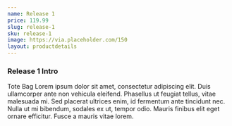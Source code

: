 ```yaml
---
name: Release 1 
price: 119.99
slug: release-1
sku: release-1
image: https://via.placeholder.com/150
layout: productdetails
---
```

### Release 1 Intro
Tote Bag Lorem ipsum dolor sit amet, consectetur adipiscing elit. Duis ullamcorper ante non vehicula eleifend.
Phasellus ut feugiat tellus, vitae malesuada mi. Sed placerat ultrices enim, id fermentum ante tincidunt nec.
Nulla ut mi bibendum, sodales ex ut, tempor odio. Mauris finibus elit eget ornare efficitur. Fusce a mauris vitae lorem.